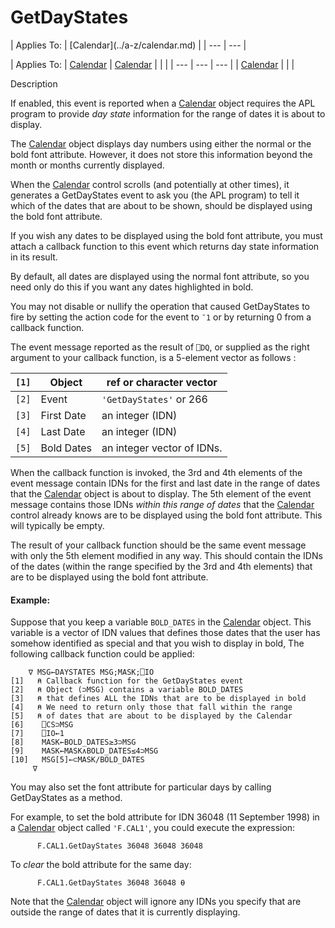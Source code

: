 




<h1 class="heading"><span class="name">GetDayStates</span></h1>
| Applies To: | [Calendar](../a-z/calendar.md) |
| --- | ---  |

| Applies To: | [Calendar](../a-z/calendar.md) | [Calendar](../a-z/calendar.md) |  |  |
| --- | --- | ---  |
| [Calendar](../a-z/calendar.md) |  |  |


Description


If enabled, this event is reported when a [Calendar](../a-z/calendar.md) object requires the APL program to provide *day state* information for the range of dates it is about to display.



The [Calendar](../a-z/calendar.md) object displays day numbers using either the normal or the bold font attribute. However, it does not store this information beyond the month or months currently displayed.


When the [Calendar](../a-z/calendar.md) control scrolls (and potentially at other times), it generates a GetDayStates event to ask you (the APL program) to tell it which of the dates that are about to be shown, should be displayed using the bold font attribute.


If you wish any dates to be displayed using the bold font attribute, you must attach a callback function to this event which returns day state information in its result.


By default, all dates are displayed using the normal font attribute, so you need only do this if you want any dates highlighted in bold.


You may not disable or nullify the operation that caused GetDayStates to fire by setting the action code for the event to `¯1` or by returning 0 from a callback function.



The event message reported as the result of `⎕DQ`, or supplied as the right argument to your callback function, is a 5-element vector as follows :

| `[1]` | Object | ref or character vector |
| --- | --- | ---  |
| `[2]` | Event | `'GetDayStates'` or 266 |
| `[3]` | First Date | an integer (IDN) |
| `[4]` | Last Date | an integer (IDN) |
| `[5]` | Bold Dates | an integer vector of IDNs. |



When the callback function is invoked, the 3rd and 4th elements of the event message contain IDNs for the first and last date in the range of dates that the [Calendar](../a-z/calendar.md) object is about to display. The 5th element of the event message contains those IDNs *within this range of dates* that the [Calendar](../a-z/calendar.md) control already knows are to be displayed using the bold font attribute. This will typically be empty.


The result of your callback function should be the same event message with only the 5th element modified in any way. This should contain the IDNs of the dates (within the range specified by the 3rd and 4th elements) that are to be displayed using the bold font attribute.


#### Example:


Suppose that you keep a variable `BOLD_DATES` in the [Calendar](../a-z/calendar.md) object. This variable is a vector of IDN values that defines those dates that the user has somehow identified as special and that you wish to display in bold, The following callback function could be applied:
```apl
    ∇ MSG←DAYSTATES MSG;MASK;⎕IO
[1]   ⍝ Callback function for the GetDayStates event
[2]   ⍝ Object (⊃MSG) contains a variable BOLD_DATES
[3]   ⍝ that defines ALL the IDNs that are to be displayed in bold
[4]   ⍝ We need to return only those that fall within the range
[5]   ⍝ of dates that are about to be displayed by the Calendar
[6]    ⎕CS⊃MSG
[7]    ⎕IO←1
[8]    MASK←BOLD_DATES≥3⊃MSG
[9]    MASK←MASK∧BOLD_DATES≤4⊃MSG
[10]   MSG[5]←⊂MASK/BOLD_DATES
     ∇
```



You may also set the font attribute for particular days by calling GetDayStates as a method.



For example, to set the bold attribute for IDN 36048 (11 September 1998) in a [Calendar](../a-z/calendar.md) object called `'F.CAL1'`, you could execute the expression:
```apl
      F.CAL1.GetDayStates 36048 36048 36048
```




To *clear* the bold attribute for the same day:
```apl
      F.CAL1.GetDayStates 36048 36048 ⍬
```



Note that the [Calendar](../a-z/calendar.md) object will ignore any IDNs you specify that are outside the range of dates that it is currently displaying.



